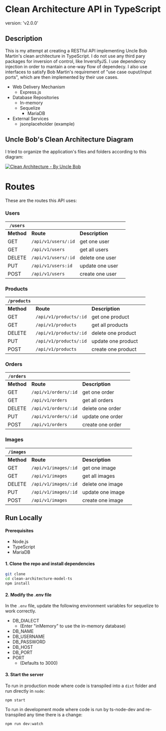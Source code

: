 # Clean Architecture API in TypeScript

version: 'v2.0.0'

## Description
This is my attempt at creating a RESTful API implementing Uncle Bob Martin's clean architecture in TypeScript. I do not use any third pary packages for inversion of control, like InversifyJS. I use dependency injection in order to mantain a one-way flow of dependecy. I also use interfaces to satisfy Bob Martin's requirement of "use case ouput/input ports", which are then implemented by their use cases.

* Web Delivery Mechanism
    * Express.js
* Database Repositories
    * In-memory
    * Sequelize
        * MariaDB
* External Services
    * jsonplaceholder (example)


## Uncle Bob's Clean Architecture Diagram

I tried to organize the application's files and folders according to this diagram:

[![Clean Architecture - By Uncle Bob](https://bl3302files.storage.live.com/y4mW9gccE03kr2tBTyqM-5NVT6uzZK0XZJpZff4jeKZIAJXRTN72oziMhtO1B8wv1NO0nQvCv9oGe5PRlH1OdRVSxGIBF0n5txGYQVP-eQs1wpFDb8WJICZ981zO2XC3Ho5_38QQOoDtn0qMUIy_3jEWyQ8iyS9JkNPJd2VuuzWFwwBFw7BC8zUNy2q7mRJRSDa?width=668&height=491)](https://blog.cleancoder.com/uncle-bob/2012/08/13/the-clean-architecture.html)

# Routes

These are the routes this API uses:

### Users

|`/users`||||
|-|-|-|-|
|**Method**|**Route**|**Description**|
|GET|`/api/v1/users/:id`|get one user|
|GET|`/api/v1/users`|get all users|
|DELETE|`/api/v1/users/:id`|delete one user|
|PUT|`/api/v1/users:id`|update one user|
|POST|`/api/v1/users`|create one user|

### Products

|`/products`||||
|-|-|-|-|
|**Method**|**Route**|**Description**|
|GET|`/api/v1/products/:id`|get one product|
|GET|`/api/v1/products`|get all products|
|DELETE|`/api/v1/products/:id`|delete one product|
|PUT|`/api/v1/products/:id`|update one product|
|POST|`/api/v1/products`|create one product|

### Orders

|`/orders`||||
|-|-|-|-|
|**Method**|**Route**|**Description**|
|GET|`/api/v1/orders/:id`|get one order|
|GET|`/api/v1/orders`|get all orders|
|DELETE|`/api/v1/orders/:id`|delete one order|
|PUT|`/api/v1/orders/:id`|update one order|
|POST|`/api/v1/orders`|create one order|

### Images

|`/images`||||
|-|-|-|-|
|**Method**|**Route**|**Description**|
|GET|`/api/v1/images/:id`|get one image|
|GET|`/api/v1/images`|get all images|
|DELETE|`/api/v1/images/:id`|delete one image|
|PUT|`/api/v1/images/:id`|update one image|
|POST|`/api/v1/images`|create one image|

## Run Locally

#### Prerequisites
* Node.js
* TypeScript
* MariaDB


#### 1. Clone the repo and install dependencies
```bash
git clone 
cd clean-architecture-model-ts
npm install
```

#### 2. Modify the .env file
In the `.env` file, update the following environment variables for sequelize to work correctly.

* DB_DIALECT
    * (Enter "inMemory" to use the in-memory database)
* DB_NAME
* DB_USERNAME
* DB_PASSWORD
* DB_HOST
* DB_PORT
* PORT
    * (Defaults to 3000)

#### 3. Start the server
To run in production mode where code is transpiled into a `dist` folder and run directly in `node`:
```bash
npm start
```

To run in development mode where code is run by ts-node-dev and re-transpiled any time there is a change:
```bash
npm run dev:watch
```
